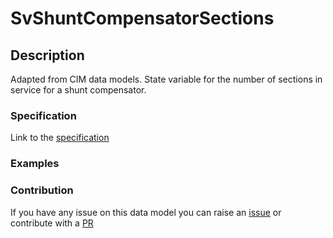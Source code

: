 # SvShuntCompensatorSections

## Description 

Adapted from CIM data models. State variable for the number of sections in service for a shunt compensator.
### Specification

Link to the [specification](https://smart-data-models.github.io/dataModel.EnergyCIM/SvShuntCompensatorSections/doc/spec.md)
### Examples
### Contribution

 If you have any issue on this data model you can raise an [issue](https://github.com/smart-data-models/dataModel.EnergyCIM/issues)  or contribute with a [PR](https://github.com/smart-data-models/dataModel.EnergyCIM/pulls)